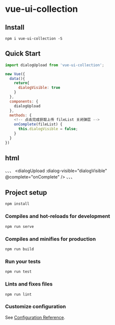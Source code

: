 # vue-ui-collection

## Install
```
npm i vue-ui-collection -S
```

## Quick Start
``` javascript
import dialogUpload from 'vue-ui-collection';

new Vue({
  data(){
    return{
      dialogVisible: true
    }
  },
  components: {
    dialogUpload
  },
  methods: {
    <!-- 点击完成获取上传 fileList 关闭弹层 -->
    onComplete(fileList) {
      this.dialogVisible = false;
    }
  }
})
```
## html
、、、
  <dialogUpload :dialog-visible="dialogVisible" @complete="onComplete" />
、、、

## Project setup
```
npm install
```

### Compiles and hot-reloads for development
```
npm run serve
```

### Compiles and minifies for production
```
npm run build
```

### Run your tests
```
npm run test
```

### Lints and fixes files
```
npm run lint
```

### Customize configuration
See [Configuration Reference](https://cli.vuejs.org/config/).
